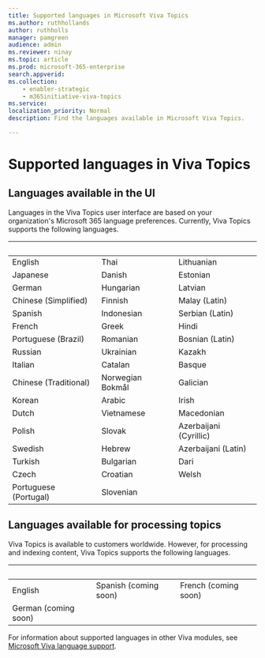 ```yaml
---
title: Supported languages in Microsoft Viva Topics
ms.author: ruthhollands
author: ruthholls
manager: pamgreen
audience: admin
ms.reviewer: ninay
ms.topic: article
ms.prod: microsoft-365-enterprise
search.appverid: 
ms.collection: 
    - enabler-strategic
    - m365initiative-viva-topics
ms.service: 
localization_priority: Normal
description: Find the languages available in Microsoft Viva Topics.

---
```



# Supported languages in Viva Topics

## Languages available in the UI

Languages in the Viva Topics user interface are based on your organization's Microsoft 365 language preferences. Currently, Viva Topics supports the following languages. 

|&nbsp;  | &nbsp; |&nbsp; |
|---|---|---|
English|Thai|Lithuanian
Japanese|Danish|Estonian
German|Hungarian|Latvian
Chinese (Simplified)|Finnish|Malay (Latin)
Spanish|Indonesian|Serbian (Latin)
French|Greek|Hindi
Portuguese (Brazil)|Romanian|Bosnian (Latin)
Russian|Ukrainian|Kazakh
Italian|Catalan|Basque
Chinese (Traditional)|Norwegian Bokmål|Galician
Korean|Arabic|Irish
Dutch|Vietnamese|Macedonian
Polish|Slovak|Azerbaijani (Cyrillic)
Swedish|Hebrew|Azerbaijani (Latin)
Turkish|Bulgarian|Dari
Czech|Croatian|Welsh
Portuguese (Portugal)|Slovenian |


## Languages available for processing topics

Viva Topics is available to customers worldwide. However, for processing and indexing content, Viva Topics supports the following languages.

|&nbsp;  | &nbsp; |&nbsp; |
|---|---|---|
English|Spanish (coming soon)|French (coming soon)
German (coming soon) |

For information about supported languages in other Viva modules, see [Microsoft Viva language support](../viva/viva-language-support).
